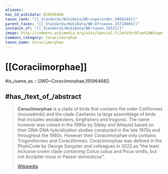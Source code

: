 ```yaml
---
aliases:
has_id_wikidata: Q19596468
taxon_rank: "[[_Standards/WikiData/WD~superorder,5868144]]"
parent_taxon: "[[_Standards/WikiData/WD~Afroaves,15718604]]"
instance_of: "[[_Standards/WikiData/WD~taxon,16521]]"
image: http://commons.wikimedia.org/wiki/Special:FilePath/Blue%20Winged%20Kookaburra%20-%20Berry%20Springs%20-%20Northern%20Territory%20-%20Australia.jpg
Commons_category: Coraciimorphae
taxon_name: Coraciimorphae
---
```


# [[Coraciimorphae]] 

#is_/same_as :: [[WD~Coraciimorphae,19596468]] 

## #has_/text_of_/abstract 

> **Coraciimorphae** is a clade of birds that contains the order Coliiformes (mousebirds) and the clade Cavitaves (a large assemblage of birds that includes woodpeckers, kingfishers and trogons). The name however was coined in the 1990s by Sibley and Ahlquist based on their  DNA-DNA hybridization studies conducted in the late 1970s and throughout the 1980s. However their Coraciimorphae only contains Trogoniformes and Coraciiformes. Coraciimorphae was defined in the PhyloCode by George Sangster and colleagues in 2022 as "the least inclusive crown clade containing Colius colius and Picus viridis, but not Accipiter nisus or Passer domesticus".
>
> [Wikipedia](https://en.wikipedia.org/wiki/Coraciimorphae) 


